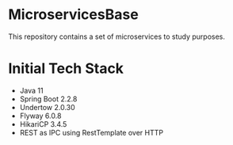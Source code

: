 # MicroservicesBase
This repository contains a set of microservices to study purposes.


# Initial Tech Stack
- Java 11
- Spring Boot 2.2.8
- Undertow 2.0.30
- Flyway 6.0.8
- HikariCP 3.4.5
- REST as IPC using RestTemplate over HTTP